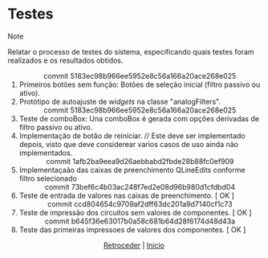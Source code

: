 # Testes

>[!NOTE]
> Relatar o processo de testes do sistema, especificando quais testes foram 
> realizados e os resultados obtidos.

<ol>
	<div align="center">commit 5183ec98b966ee5952e8c56a166a20ace268e025</div>
	<li>	Primeiros botões sem função: Botões de seleção inicial (filtro passivo ou ativo).</li>
	<li>	Protótipo de autoajuste de <I>widgets</I> na classe "analogFilters".</li>
	<div align="center">commit 5183ec98b966ee5952e8c56a166a20ace268e025</div>
	<li>	Teste de comboBox: Una comboBox é gerada com opções derivadas de filtro passivo ou ativo.</li>
	<li>	Implementação de botão de reiniciar. // Este deve ser implementado depois, visto que deve considerear varios casos de uso
	ainda não implementados.</li>
	<div align="center">commit 1afb2ba9eea9d26aebbabd2fbde28b88fc0ef909</div>
	<li>	Implementaçaão das caixas de preenchimento QLineEdits conforme filtro selecionado</li>
	<div align="center">commit 73bef6c4b03ac248f7ed2e08d96b980d1cfdbd04</div>
	<li>	Teste de entrada de valores nas caixas de preenchimento. [ OK ]</li>
	<div align="center">commit ccd804654c9709af2dff63dc201a9d7140cf1c73</div>
	<li>	Teste de impressão dos circuitos sem valores de componentes. [ OK ]</li>
	<div align="center">commit b645f36e63017b0a58c681b64d28f6174d48d43a</div>
	<li>	Teste das primeiras impressoes de valores dos componentes. [ OK ]</li>

</ol>

<div align="center">

[Retroceder](implementacao.md) | [Início](README.md)

</div>